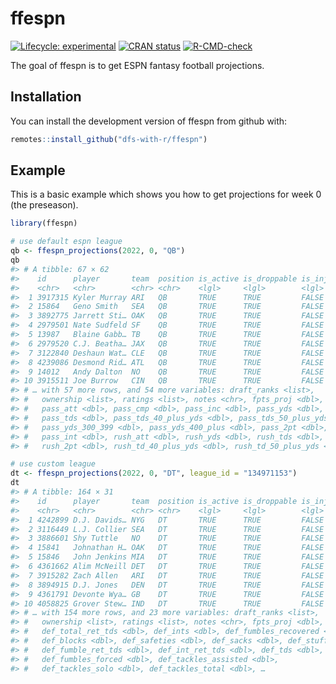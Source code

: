 
<!-- README.md is generated from README.Rmd. Please edit that file -->

# ffespn

<!-- badges: start -->

[![Lifecycle:
experimental](https://img.shields.io/badge/lifecycle-experimental-orange.svg)](https://www.tidyverse.org/lifecycle/#experimental)
[![CRAN
status](https://www.r-pkg.org/badges/version/ffespn)](https://CRAN.R-project.org/package=ffespn)
[![R-CMD-check](https://github.com/dfs-with-r/ffespn/workflows/R-CMD-check/badge.svg)](https://github.com/dfs-with-r/ffespn/actions)
<!-- badges: end -->

The goal of ffespn is to get ESPN fantasy football projections.

## Installation

You can install the development version of ffespn from github with:

``` r
remotes::install_github("dfs-with-r/ffespn")
```

## Example

This is a basic example which shows you how to get projections for week
0 (the preseason).

``` r
library(ffespn)

# use default espn league
qb <- ffespn_projections(2022, 0, "QB")
qb
#> # A tibble: 67 × 62
#>    id      player       team  position is_active is_droppable is_injured slots  
#>    <chr>   <chr>        <chr> <chr>    <lgl>     <lgl>        <lgl>      <list> 
#>  1 3917315 Kyler Murray ARI   QB       TRUE      TRUE         FALSE      <chr […
#>  2 15864   Geno Smith   SEA   QB       TRUE      TRUE         FALSE      <chr […
#>  3 3892775 Jarrett Sti… OAK   QB       TRUE      TRUE         FALSE      <chr […
#>  4 2979501 Nate Sudfeld SF    QB       TRUE      TRUE         FALSE      <chr […
#>  5 13987   Blaine Gabb… TB    QB       TRUE      TRUE         FALSE      <chr […
#>  6 2979520 C.J. Beatha… JAX   QB       TRUE      TRUE         FALSE      <chr […
#>  7 3122840 Deshaun Wat… CLE   QB       TRUE      TRUE         FALSE      <chr […
#>  8 4239086 Desmond Rid… ATL   QB       TRUE      TRUE         FALSE      <chr […
#>  9 14012   Andy Dalton  NO    QB       TRUE      TRUE         FALSE      <chr […
#> 10 3915511 Joe Burrow   CIN   QB       TRUE      TRUE         FALSE      <chr […
#> # … with 57 more rows, and 54 more variables: draft_ranks <list>,
#> #   ownership <list>, ratings <list>, notes <chr>, fpts_proj <dbl>,
#> #   pass_att <dbl>, pass_cmp <dbl>, pass_inc <dbl>, pass_yds <dbl>,
#> #   pass_tds <dbl>, pass_tds_40_plus_yds <dbl>, pass_tds_50_plus_yds <dbl>,
#> #   pass_yds_300_399 <dbl>, pass_yds_400_plus <dbl>, pass_2pt <dbl>,
#> #   pass_int <dbl>, rush_att <dbl>, rush_yds <dbl>, rush_tds <dbl>,
#> #   rush_2pt <dbl>, rush_td_40_plus_yds <dbl>, rush_td_50_plus_yds <dbl>, …

# use custom league
dt <- ffespn_projections(2022, 0, "DT", league_id = "134971153")
dt
#> # A tibble: 164 × 31
#>    id      player       team  position is_active is_droppable is_injured slots  
#>    <chr>   <chr>        <chr> <chr>    <lgl>     <lgl>        <lgl>      <list> 
#>  1 4242899 D.J. Davids… NYG   DT       TRUE      TRUE         FALSE      <chr […
#>  2 3116449 L.J. Collier SEA   DT       TRUE      TRUE         FALSE      <chr […
#>  3 3886601 Shy Tuttle   NO    DT       TRUE      TRUE         FALSE      <chr […
#>  4 15841   Johnathan H… OAK   DT       TRUE      TRUE         FALSE      <chr […
#>  5 15846   John Jenkins MIA   DT       TRUE      TRUE         FALSE      <chr […
#>  6 4361662 Alim McNeill DET   DT       TRUE      TRUE         FALSE      <chr […
#>  7 3915282 Zach Allen   ARI   DT       TRUE      TRUE         FALSE      <chr […
#>  8 3894915 D.J. Jones   DEN   DT       TRUE      TRUE         FALSE      <chr […
#>  9 4361791 Devonte Wya… GB    DT       TRUE      TRUE         FALSE      <chr […
#> 10 4058825 Grover Stew… IND   DT       TRUE      TRUE         FALSE      <chr […
#> # … with 154 more rows, and 23 more variables: draft_ranks <list>,
#> #   ownership <list>, ratings <list>, notes <chr>, fpts_proj <dbl>,
#> #   def_total_ret_tds <dbl>, def_ints <dbl>, def_fumbles_recovered <dbl>,
#> #   def_blocks <dbl>, def_safeties <dbl>, def_sacks <dbl>, def_stuffs <dbl>,
#> #   def_fumble_ret_tds <dbl>, def_int_ret_tds <dbl>, def_tds <dbl>,
#> #   def_fumbles_forced <dbl>, def_tackles_assisted <dbl>,
#> #   def_tackles_solo <dbl>, def_tackles_total <dbl>, …
```
